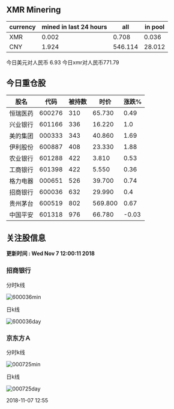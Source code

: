 ## XMR Minering

|currency|mined in last 24 hours|all|in pool|
|---|---|---|---|
|XMR|0.002|0.708|0.036|
|CNY|1.924|546.114|28.012|

今日美元对人民币 6.93	今日xmr对人民币771.79


## 今日重仓股 

|股名|代码|被持数|时价|涨跌%|
|---|---|---|---|---|
|恒瑞医药|600276|310|65.730|0.49|
|兴业银行|601166|336|16.220|1.0|
|美的集团|000333|343|40.860|1.69|
|伊利股份|600887|408|23.330|1.88|
|农业银行|601288|422|3.810|0.53|
|工商银行|601398|422|5.550|0.36|
|格力电器|000651|526|39.700|0.74|
|招商银行|600036|632|29.990|0.4|
|贵州茅台|600519|802|569.800|0.67|
|中国平安|601318|976|66.780|-0.03|

## 关注股信息
**更新时间 : Wed Nov  7 12:00:11 2018**
### 招商银行 
分时k线

![600036min](http://image.sinajs.cn/newchart/min/n/sh600036.gif)

日k线

![600036day](http://image.sinajs.cn/newchart/daily/n/sh600036.gif)

### 京东方Ａ 
分时k线

![000725min](http://image.sinajs.cn/newchart/min/n/sz000725.gif)

日k线

![000725day](http://image.sinajs.cn/newchart/daily/n/sz000725.gif)

2018-11-07 12:55